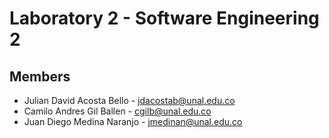 # Laboratory 2 - Software Engineering 2
## Members
* Julian David Acosta Bello - jdacostab@unal.edu.co
* Camilo Andres Gil Ballen - cgilb@unal.edu.co
* Juan Diego Medina Naranjo - jmedinan@unal.edu.co
